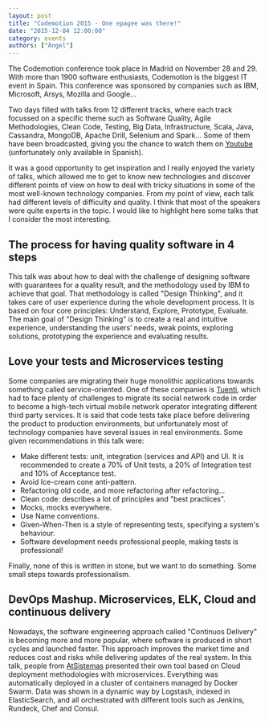 ```yaml
---
layout: post
title: "Codemotion 2015 - One epagee was there!"
date: "2015-12-04 12:00:00"
category: events
authors: ["Ángel"]
---
```

The Codemotion conference took place in Madrid on November 28 and 29. With more than 1900 software enthusiasts, Codemotion is the biggest IT event in Spain.
This conference was sponsored by companies such as IBM, Microsoft, Arsys, Mozilla and Google...

Two days filled with talks from 12 different tracks, where each track focussed on a specific theme such as  Software Quality, Agile Methodologies, Clean Code, Testing, Big Data, Infrastructure, Scala, Java, Cassandra, MongoDB, Apache Drill, Selenium and Spark...
Some of them have been broadcasted, giving you the chance to watch them on [Youtube](http://2015.codemotion.es/streaming.html) (unfortunately only available in Spanish).

It was a good opportunity to get inspiration and I really enjoyed the variety of talks, which allowed me to get to know new technologies and discover different points of view on how to deal with tricky situations in some of the most well-known technology companies.
From my point of view, each talk had different levels of difficulty and quality.
I think that most of the speakers were quite experts in the topic. I would like to highlight here some talks that I consider the most interesting.

## The process for having quality software in 4 steps

This talk was about how to deal with the challenge of designing software with guarantees for a quality result, and the methodology used by IBM to achieve that goal.
That methodology is called "Design Thinking", and it takes care of user experience during the whole development process.
It is based on four core principles: Understand, Explore, Prototype, Evaluate.
The main goal of "Design Thinking" is to create a real and intuitive experience, understanding the users’ needs, weak points, exploring solutions, prototyping the experience and evaluating results.

## Love your tests and Microservices testing

Some companies are migrating their huge monolithic applications towards something called service-oriented.
One of these companies is [Tuenti](http://www.tuenti.com/), which had to face plenty of challenges to migrate its social network code in order to become a high-tech virtual mobile network operator integrating different third party services.
It is said that code tests take place before delivering the product to production environments, but unfortunately most of technology companies have several issues in real environments.
Some given recommendations in this talk were:

* Make different tests: unit, integration (services and API) and UI.
It is recommended to create a 70% of Unit tests, a 20% of Integration test and 10% of Acceptance test.
* Avoid Ice-cream cone anti-pattern.
* Refactoring old code, and more refactoring after refactoring...
* Clean code: describes a lot of principles and "best practices".
* Mocks, mocks everywhere.
* Use Name conventions.
* Given-When-Then is a style of representing tests, specifying a system's behaviour.
* Software development needs professional people, making tests is professional!

Finally, none of this is written in stone, but we want to do something. Some small steps towards professionalism.

## DevOps Mashup. Microservices, ELK, Cloud and continuous delivery

Nowadays, the software engineering approach called "Continuos Delivery" is becoming more and more popular, where software is produced in short cycles and launched faster.
This approach improves the market time and reduces cost and risks while delivering updates of the real system.
In this talk, people from [AtSistemas](http://atsistemas.com/en/) presented their own tool based on Cloud deployment methodologies with microservices.
Everything was automatically deployed in a cluster of containers managed by Docker Swarm.
Data was shown in a dynamic way by Logstash, indexed in ElasticSearch, and all orchestrated with different tools such as Jenkins, Rundeck, Chef and Consul.
